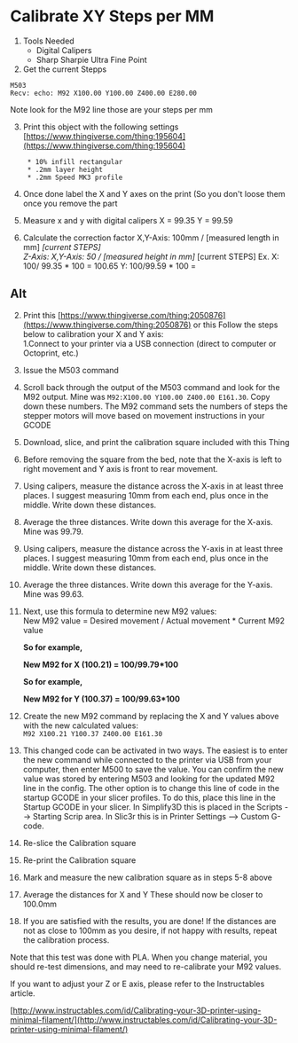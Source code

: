 



# Calibrate XY Steps per MM
1. Tools Needed
	* Digital Calipers
	* Sharp Sharpie Ultra Fine Point
2. Get the current Stepps
```
M503
Recv: echo: M92 X100.00 Y100.00 Z400.00 E280.00
```
Note look for the M92 line those are your steps per mm

3. Print this object with the following settings
	 [https://www.thingiverse.com/thing:195604](https://www.thingiverse.com/thing:195604)

		* 10% infill rectangular
		* .2mm layer height
		* .2mm Speed MK3 profile

4. Once done label the X and Y axes on the print (So you don't loose them once you remove the part
5. Measure x and y with digital calipers 
	X = 99.35 Y = 99.59
6. Calculate the correction factor
	X,Y-Axis: 100mm / [measured length in mm] _[current STEPS]  
	Z-Axis: X,Y-Axis: 50 / [measured height in mm]_ [current STEPS]
	Ex.
	  X: 100/ 99.35 * 100 = 100.65
	  Y: 100/99.59 * 100 = 
## Alt
 2. Print this
	 [https://www.thingiverse.com/thing:2050876](https://www.thingiverse.com/thing:2050876)
	 or this
Follow the steps below to calibration your X and Y axis:  
1.Connect to your printer via a USB connection (direct to computer or Octoprint, etc.)

1.  Issue the M503 command
2.  Scroll back through the output of the M503 command and look for the M92 output. Mine was  `M92:X100.00 Y100.00 Z400.00 E161.30`. Copy down these numbers. The M92 command sets the numbers of steps the stepper motors will move based on movement instructions in your GCODE
3.  Download, slice, and print the calibration square included with this Thing
4.  Before removing the square from the bed, note that the X-axis is left to right movement and Y axis is front to rear movement.
5.  Using calipers, measure the distance across the X-axis in at least three places. I suggest measuring 10mm from each end, plus once in the middle. Write down these distances.
6.  Average the three distances. Write down this average for the X-axis. Mine was 99.79.
7.  Using calipers, measure the distance across the Y-axis in at least three places. I suggest measuring 10mm from each end, plus once in the middle. Write down these distances.
8.  Average the three distances. Write down this average for the Y-axis. Mine was 99.63.
9.  Next, use this formula to determine new M92 values:  
    New M92 value = Desired movement / Actual movement * Current M92 value
    
    **So for example,**
    
    **New M92 for X (100.21) = 100/99.79*100**
    
    **So for example,**
    
    **New M92 for Y (100.37) = 100/99.63*100**
    
10.  Create the new M92 command by replacing the X and Y values above with the new calculated values:  
    `M92 X100.21 Y100.37 Z400.00 E161.30`
11.  This changed code can be activated in two ways. The easiest is to enter the new command while connected to the printer via USB from your computer, then enter M500 to save the value. You can confirm the new value was stored by entering M503 and looking for the updated M92 line in the config. The other option is to change this line of code in the startup GCODE in your slicer profiles. To do this, place this line in the Startup GCODE in your slicer. In Simplify3D this is placed in the Scripts --> Starting Scrip area. In Slic3r this is in Printer Settings --> Custom G-code.
12.  Re-slice the Calibration square
13.  Re-print the Calibration square
14.  Mark and measure the new calibration square as in steps 5-8 above
15.  Average the distances for X and Y These should now be closer to 100.0mm
16.  If you are satisfied with the results, you are done! If the distances are not as close to 100mm as you desire, if not happy with results, repeat the calibration process.

Note that this test was done with PLA. When you change material, you should re-test dimensions, and may need to re-calibrate your M92 values.

If you want to adjust your Z or E axis, please refer to the Instructables article.

[http://www.instructables.com/id/Calibrating-your-3D-printer-using-minimal-filament/](http://www.instructables.com/id/Calibrating-your-3D-printer-using-minimal-filament/)
<!--stackedit_data:
eyJoaXN0b3J5IjpbOTgzMDA3NzQ5LC0xOTUwOTQ2MDU4LC0zNj
UyNTgyODhdfQ==
-->